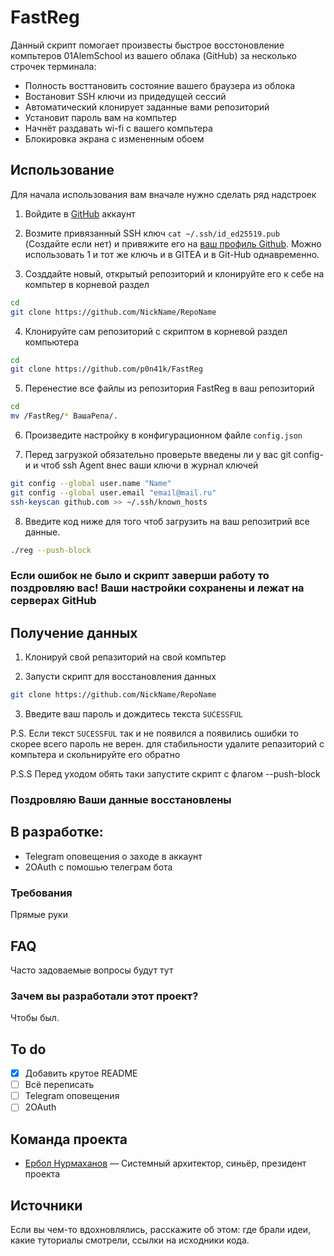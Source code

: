 # FastReg
Данный скрипт помогает произвесты быстрое восстоновление компьтеров 01AlemSchool из вашего облака (GitHub) за несколько строчек терминала:
 - Полность восттановить состояние вашего браузера из облока
 - Востановит SSH ключи из придедущей сессий
 - Автоматический клонирует заданные вами репозиторий
 - Установит пароль вам на компьтер
 - Начнёт раздавать wi-fi с вашего компьтера
 - Блокировка экрана с измененным обоем

<!-- ## Содержание
- [Технологии](#технологии)
- [Начало работы](#начало-работы)
- [Тестирование](#тестирование)
- [Deploy и CI/CD](#deploy-и-ci/cd)
- [Contributing](#contributing)
- [To do](#to-do)
- [Команда проекта](#команда-проекта)

## Технологии
- [GatsbyJS](https://www.gatsbyjs.com/)
- [TypeScript](https://www.typescriptlang.org/)
- ... -->

## Использование
Для начала использования вам вначале нужно сделать ряд надстроек

1) Войдите в [GitHub](https://github.com/login) аккаунт 


2) Возмите привязанный SSH ключ ```cat ~/.ssh/id_ed25519.pub ``` (Создайте если нет) и привяжите его на [ваш профиль Github](https://github.com/settings/keys). Можно использовать 1 и тот же ключь и в GITEA и в Git-Hub однавременно.


3) Созддайте новый, открытый репозиторий и клонируйте его к себе на компьтер в корневой раздел

```sh
cd
git clone https://github.com/NickName/RepoName
```


4) Клонируйте сам репозиторий с скриптом в корневой раздел компьютера
```bash
cd
git clone https://github.com/p0n41k/FastReg
```


5) Перенестие все файлы из репозитория FastReg в ваш репозиторий
```sh
cd
mv /FastReg/* ВашаРепа/.
```


6) Произведите настройку в конфигурационном файле ```config.json```

7) Перед загрузкой обязательно проверьте введены ли у вас git config-и и чтоб ssh Agent внес ваши ключи в журнал ключей

```sh
git config --global user.name "Name"
git config --global user.email "email@mail.ru"
ssh-keyscan github.com >> ~/.ssh/known_hosts
```

8) Введите код ниже для того чтоб загрузить на ваш репозитрий все данные.

```sh
./reg --push-block
```


### Если ошибок не было и скрипт заверши работу то поздровляю вас! Ваши настройки сохранены и лежат на серверах GitHub

## Получение данных

1) Клонируй свой репазиторий на свой компьтер


2) Запусти скрипт для восстановления данных
```sh
git clone https://github.com/NickName/RepoName
```

3) Введите ваш пароль и дождитесь текста ```SUCESSFUL```

P.S. Если текст ```SUCESSFUL``` так и не появился а появились ошибки то скорее всего пароль не верен. для стабильности удалите репазиторий с компьтера и скольнируйте его обратно

P.S.S Перед уходом обять таки запустите скрипт с флагом --push-block

### Поздровляю Ваши данные восстановлены


## В разработке:

- Telegram оповещения о заходе в аккаунт
- 2OAuth с помошью телеграм бота

### Требования
Прямые руки

## FAQ 
Часто задоваемые вопросы будут тут

### Зачем вы разработали этот проект?
Чтобы был.

## To do
- [x] Добавить крутое README
- [ ] Всё переписать
- [ ] Telegram оповещения
- [ ] 2OAuth

## Команда проекта

- [Ербол Нурмаханов](https://t.me/nur_erbol) — Системный архитектор, синьёр, президент проекта

## Источники
Если вы чем-то вдохновлялись, расскажите об этом: где брали идеи, какие туториалы смотрели, ссылки на исходники кода. 